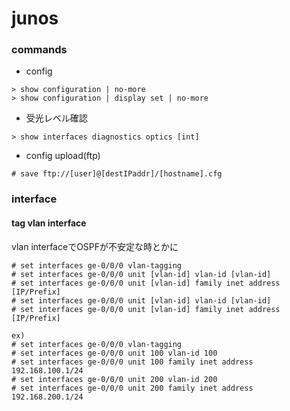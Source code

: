# junos

### commands

- config

```
> show configuration | no-more
> show configuration | display set | no-more
```

- 受光レベル確認

```
> show interfaces diagnostics optics [int]
```

- config upload(ftp)

```
# save ftp://[user]@[destIPaddr]/[hostname].cfg
```

### interface

#### tag vlan interface
vlan interfaceでOSPFが不安定な時とかに

```
# set interfaces ge-0/0/0 vlan-tagging
# set interfaces ge-0/0/0 unit [vlan-id] vlan-id [vlan-id]
# set interfaces ge-0/0/0 unit [vlan-id] family inet address [IP/Prefix]
# set interfaces ge-0/0/0 unit [vlan-id] vlan-id [vlan-id]
# set interfaces ge-0/0/0 unit [vlan-id] family inet address [IP/Prefix]

ex)
# set interfaces ge-0/0/0 vlan-tagging
# set interfaces ge-0/0/0 unit 100 vlan-id 100
# set interfaces ge-0/0/0 unit 100 family inet address 192.168.100.1/24
# set interfaces ge-0/0/0 unit 200 vlan-id 200
# set interfaces ge-0/0/0 unit 200 family inet address 192.168.200.1/24
```

